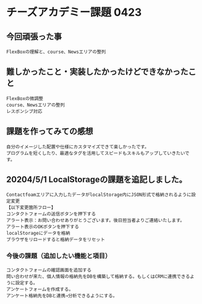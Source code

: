 # チーズアカデミー課題 0423

## 今回頑張った事
    FlexBoxの理解と、course、Newsエリアの整列

## 難しかったこと・実装したかったけどできなかったこと
    FlexBoxの微調整
    course、Newsエリアの整列
    レスポンシブ対応
    
## 課題を作ってみての感想
    自分のイメージした配置や仕様にカスタマイズできて楽しかったです。
    プログラムを短くしたり、最適なタグを活用してスピードもスキルもアップしていきたいです。

## 20204/5/1 LocalStorageの課題を追記しました。
    Contactfoamエリアに入力したデータがlocalStorage内にJSON形式で格納されるように設定変更
    【以下変更箇所フロー】
    コンタクトフォームの送信ボタンを押下する
    アラート表示：お問い合わせありがとうございます。後日担当者よりご連絡いたします。
    アラート表示のOKボタンを押下する
    localStorageにデータを格納
    ブラウザをリロードすると格納データをリセット

### 今後の課題（追加したい機能と項目）
    コンタクトフォームの確認画面を追加する
    問い合わせが来た、個人情報の格納先をDBを構築して格納する。もしくはCRMに連携できるように設定する。
    アンケートフォームを作成する。
    アンケート格納先をDBと連携→分析できるようにする。

